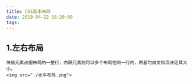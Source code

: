 ```yaml
---
title: CSS基本布局
date: 2019-04-22 16:20:00
tags:
---
```

## 1.左右布局
    块级元素占据布局的一整行，内联元素则可以多个布局在同一行内，两者均由文档流决定其大小。
    <img src="./水平布局.png">
